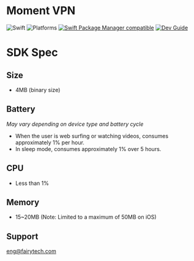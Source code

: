 <h1>Moment VPN</h1>

![Swift](https://img.shields.io/badge/Swift-5+-purple?style=flat-square)
![Platforms](https://img.shields.io/badge/OS-iOS_14+-yellowgreen?style=flat-square)
[![Swift Package Manager compatible](https://img.shields.io/badge/Swift%20Package%20Manager-compatible-brightgreen.svg)](https://github.com/apple/swift-package-manager)
[![Dev Guide](https://img.shields.io/badge/Dev_Guide-Fairy-orange?style=flat-square)](https://fairytech.notion.site/MomentVPN-iOS-83c68f086b924911ab62987759243e1a)

# SDK Spec
## Size
- 4MB (binary size)
## Battery
*May vary depending on device type and battery cycle*

- When the user is web surfing or watching videos, consumes approximately 1% per hour.
- In sleep mode, consumes approximately 1% over 5 hours.

## CPU
- Less than 1%
## Memory
- 15~20MB (Note: Limited to a maximum of 50MB on iOS)

## Support
[eng@fairytech.com](mailto:eng@fairytech.com)
